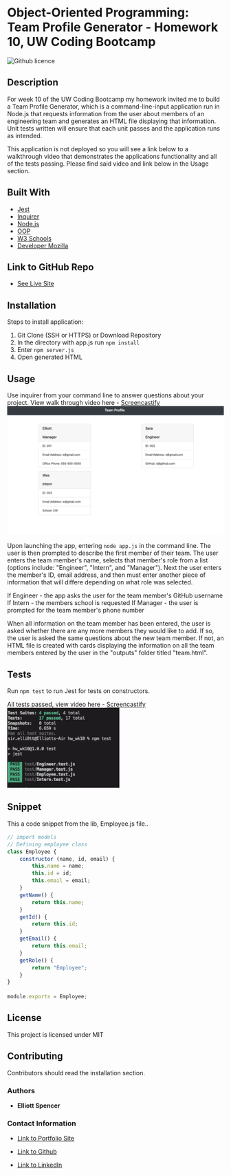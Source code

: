 # Object-Oriented Programming: Team Profile Generator - Homework 10, UW Coding Bootcamp

![Github licence](http://img.shields.io/badge/license-MIT-blue.svg)

## Description

For week 10 of the UW Coding Bootcamp my homework invited me to build a Team Profile Generator, which is a command-line-input application run in Node.js that requests information from the user about members of an engineering team and generates an HTML file displaying that information. Unit tests written will ensure that each unit passes and the application runs as intended.

This application is not deployed so you will see a link below to a walkthrough video that demonstrates the applications functionality and all of the tests passing. Please find said video and link below in the Usage section.

## Built With

* [Jest](https://www.npmjs.com/package/jest)
* [Inquirer](https://www.npmjs.com/package/inquirer)
* [Node.js](https://nodejs.org/en/)
* [OOP](https://www.freecodecamp.org/news/object-oriented-programming-concepts-21bb035f7260/)
* [W3 Schools](https://www.w3schools.com/nodejs/nodejs_filesystem.asp)
* [Developer Mozilla](https://developer.mozilla.org)

## Link to GitHub Repo

* [See Live Site](https://github.com/spencee1315/hw_10)

## Installation 

Steps to install application:

1. Git Clone (SSH or HTTPS) or Download Repository
2. In the directory with app.js run `npm install`
3. Enter `npm server.js`
4. Open generated HTML

## Usage 

Use inquirer from your command line to answer questions about your project.
View walk through video here - [Screencastify](https://drive.google.com/file/d/1FI_s1k2mU1kK21aeDuGarcslz7457XU-/view)<br>
<img src="Assets/HW_WK10_Team_Screenshot.png">

Upon launching the app, entering `node app.js` in the command line. The user is then prompted to describe the first member of their team. The user enters the team member's name, selects that member's role from a list (options include: "Engineer", "Intern", and "Manager"). Next the user enters the member's ID, email address, and then must enter another piece of information that will differe depending on what role was selected. 

If Engineer - the app asks the user for the team member's GitHub username
If Intern - the members school is requested
If Manager - the user is prompted for the team member's phone number

When all information on the team member has been entered, the user is asked whether there are any more members they would like to add. If so, the user is asked the same questions about the new team member. If not, an HTML file is created with cards displaying the information on all the team members entered by the user in the "outputs" folder titled "team.html".

## Tests
Run `npm test` to run Jest for tests on constructors.

All tests passed, view video here - [Screencastify](https://drive.google.com/file/d/1XWGkyeoJjdE29CWSsF8WCwB91CCGx7ZZ/view)<br>
<img src="Assets/HW_WK10_Tests.png">

## Snippet
This a code snippet from the lib, Employee.js file..

```javascript
// import models
// Defining employee class
class Employee {
    constructor (name, id, email) {
        this.name = name;
        this.id = id;
        this.email = email;
    }
    getName() {
        return this.name;
    }
    getId() {
        return this.id;
    }
    getEmail() {
        return this.email;
    }
    getRole() {
        return "Employee";
    }
}

module.exports = Employee;
```

## License 
This project is licensed under MIT

## Contributing 
Contributors should read the installation section. 

### Authors

* **Elliott Spencer**

### Contact Information

* [Link to Portfolio Site](https://spencee1315.github.io/hw_wk2/)

* [Link to Github](https://github.com/spencee1315)

* [Link to LinkedIn](https://www.linkedin.com/in/elliott-spencer-886a9818/)